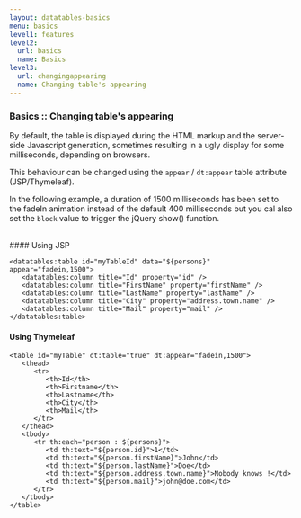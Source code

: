 ```yaml
---
layout: datatables-basics
menu: basics
level1: features
level2:
  url: basics
  name: Basics
level3:
  url: changingappearing
  name: Changing table's appearing
---
```


### Basics :: Changing table\'s appearing

By default, the table is displayed during the HTML markup and the server-side Javascript generation, sometimes resulting in a ugly display for some milliseconds, depending on browsers. 

This behaviour can be changed using the `appear` / `dt:appear` table attribute (JSP/Thymeleaf).

In the following example, a duration of 1500 milliseconds has been set to the fadeIn animation instead of the default 400 milliseconds but you cal also set the `block` value to trigger the jQuery show() function.

<br />
#### Using JSP

	<datatables:table id="myTableId" data="${persons}" appear="fadein,1500">
	   <datatables:column title="Id" property="id" />
	   <datatables:column title="FirstName" property="firstName" />
	   <datatables:column title="LastName" property="lastName" />
	   <datatables:column title="City" property="address.town.name" />
	   <datatables:column title="Mail" property="mail" />
	</datatables:table>

#### Using Thymeleaf

	<table id="myTable" dt:table="true" dt:appear="fadein,1500">
	   <thead>
	      <tr>
	         <th>Id</th>
	         <th>Firstname</th>
	         <th>Lastname</th>
	         <th>City</th>
	         <th>Mail</th>
	      </tr>
	   </thead>
	   <tbody>
	      <tr th:each="person : ${persons}">
	         <td th:text="${person.id}">1</td>
	         <td th:text="${person.firstName}">John</td>
	         <td th:text="${person.lastName}">Doe</td>
	         <td th:text="${person.address.town.name}">Nobody knows !</td>
	         <td th:text="${person.mail}">john@doe.com</td>
	      </tr>
	   </tbody>
	</table>